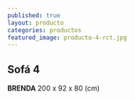 ```yaml
---
published: true
layout: producto
categories: productos
featured_image: producto-4-rct.jpg
---
```


## Sofá 4
**BRENDA**
200 x 92 x 80 (cm) 